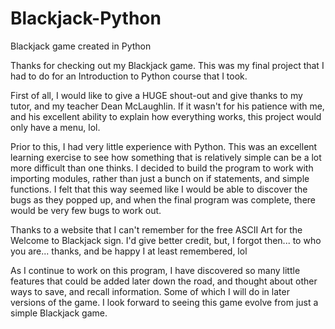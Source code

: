 # Blackjack-Python
Blackjack game created in Python

Thanks for checking out my Blackjack game.  This was my final project that I had to do for an Introduction to Python course that I took.

First of all, I would like to give a HUGE shout-out and give thanks to my tutor, and my teacher Dean McLaughlin.  If it wasn't for his patience with me, and his excellent ability to explain how everything works, this project would only have a menu, lol.

Prior to this, I had very little experience with Python.  This was an excellent learning exercise to see how something that is relatively simple can be a lot more difficult than one thinks. I decided to build the program to work with importing modules, rather than just a bunch on  if statements, and simple functions.  I felt that this way seemed like I would be able to discover the bugs as they popped up, and when the final program was complete, there would be very few bugs to work out.

Thanks to a website that I can't remember for the free ASCII Art for the Welcome to Blackjack sign.  I'd give better credit, but, I forgot then...
to who you are... thanks, and be happy I at least remembered, lol

As I continue to work on this program, I have discovered so many little features that could be added later down the road, and thought about other ways to save, and recall information.  Some of which I will do in later versions of the game.  I look forward to seeing this game evolve from just a simple Blackjack game.

